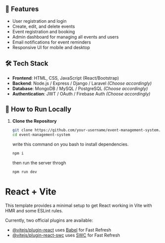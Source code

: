 

## 🌟 Features

- User registration and login
- Create, edit, and delete events
- Event registration and booking
- Admin dashboard for managing all events and users
- Email notifications for event reminders
- Responsive UI for mobile and desktop

## 🛠️ Tech Stack

- **Frontend**: HTML, CSS, JavaScript (React/Bootstrap)
- **Backend**: Node.js / Express / Django / Laravel *(Choose accordingly)*
- **Database**: MongoDB / MySQL / PostgreSQL *(Choose accordingly)*
- **Authentication**: JWT / OAuth / Firebase Auth *(Choose accordingly)*

## 🚀 How to Run Locally

1. **Clone the Repository**
   ```bash
   git clone https://github.com/your-username/event-management-system.git
   cd event-management-system
   ```

   write this command on you bash to install dependencies.
   ```bash
   npm i
   ```
   then run the server throgh
   ```bash
   npm run dev
   ```


# React + Vite

This template provides a minimal setup to get React working in Vite with HMR and some ESLint rules.

Currently, two official plugins are available:

- [@vitejs/plugin-react](https://github.com/vitejs/vite-plugin-react/blob/main/packages/plugin-react/README.md) uses [Babel](https://babeljs.io/) for Fast Refresh
- [@vitejs/plugin-react-swc](https://github.com/vitejs/vite-plugin-react-swc) uses [SWC](https://swc.rs/) for Fast Refresh
#
